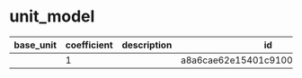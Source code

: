 # unit_model
|base_unit|coefficient|description|id|is_error|name|
|--|--|--|--|--|--|
||1||a8a6cae62e15401c9100a1d9a4ff9793|True|грамм|